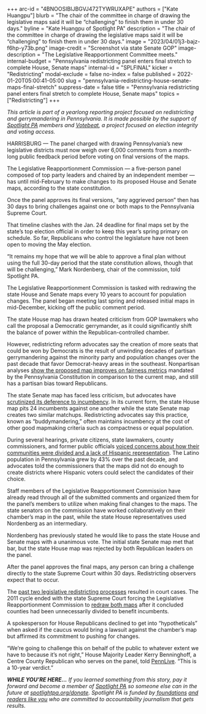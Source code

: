 +++
arc-id = "4BNOOSIBIJBGVJ472TYWRUXAPE"
authors = ["Kate Huangpu"]
blurb = "The chair of the committee in charge of drawing the legislative maps said it will be “challenging” to finish them in under 30 days."
byline = "Kate Huangpu of Spotlight PA"
description = "The chair of the committee in charge of drawing the legislative maps said it will be “challenging” to finish them in under 30 days."
image = "2023/04/01j3-bajz-f6hp-y73b.png"
image-credit = "Screenshot via state Senate GOP"
image-description = "The Legislative Reapportionment Committee meets."
internal-budget = "Pennsylvania redistricting panel enters final stretch to complete House, Senate maps"
internal-id = "SPLFINAL"
kicker = "Redistricting"
modal-exclude = false
no-index = false
published = 2022-01-20T05:00:41-05:00
slug = "pennsylvania-redistricting-house-senate-maps-final-stretch"
suppress-date = false
title = "Pennsylvania redistricting panel enters final stretch to complete House, Senate maps"
topics = ["Redistricting"]
+++

<i>This article is part of a yearlong reporting project focused on redistricting and gerrymandering in Pennsylvania. It is made possible by the support of </i><a href="https://www.spotlightpa.org/"><i>Spotlight PA</i></a><i> members and </i><a href="https://votebeat.org/"><i>Votebeat</i></a><i>, a project focused on election integrity and voting access.</i>

HARRISBURG — The panel charged with drawing Pennsylvania’s new legislative districts must now weigh over 6,000 comments from a month-long public feedback period before voting on final versions of the maps.

The Legislative Reapportionment Commission — a five-person panel composed of top party leaders and chaired by an independent member — has until mid-February to make changes to its proposed House and Senate maps, according to the state constitution.

Once the panel approves its final versions, “any aggrieved person” then has 30 days to bring challenges against one or both maps to the Pennsylvania Supreme Court.

<script src="https://www.spotlightpa.org/embed.js" async></script><div data-spl-embed-version="1" data-spl-src="https://www.spotlightpa.org/embeds/newsletter/"></div>

That timeline clashes with the Jan. 24 deadline for final maps set by the state’s top election official in order to keep this year’s spring primary on schedule. So far, Republicans who control the legislature have not been open to moving the May election.

“It remains my hope that we will be able to approve a final plan without using the full 30-day period that the state constitution allows, though that will be challenging,” Mark Nordenberg, chair of the commission, told Spotlight PA.

The Legislative Reapportionment Commission is tasked with redrawing the state House and Senate maps every 10 years to account for population changes. The panel began meeting last spring and released initial maps in mid-December, kicking off the public comment period.

The state House map has drawn heated criticism from GOP lawmakers who call the proposal a Democratic gerrymander, as it could significantly shift the balance of power within the Republican-controlled chamber.

However, redistricting reform advocates say the creation of more seats that could be won by Democrats is the result of unwinding decades of partisan gerrymandering against the minority party and population changes over the past decade that favor Democrat-heavy areas in the southeast. Nonpartisan analyses <a href="https://www.spotlightpa.org/news/2021/12/pennsylvania-redistricting-state-house-map-score-analysis/" target="_blank">show the proposed map improves on fairness metrics</a> mandated by the Pennsylvania Constitution in comparison to the current map, and still has a partisan bias toward Republicans.

The state Senate map has faced less criticism, but advocates have <a href="https://www.spotlightpa.org/news/2021/12/pennsylvania-redistricting-state-senate-map-analysis-score/" target="_blank">scrutinized its deference to incumbency</a>. In its current form, the state House map pits 24 incumbents against one another while the state Senate map creates two similar matchups. Redistricting advocates say this practice, known as “buddymandering,” often maintains incumbency at the cost of other good mapmaking criteria such as compactness or equal population.

During several hearings, private citizens, state lawmakers, county commissioners, and former public officials <a href="https://www.spotlightpa.org/news/2022/01/pennsylvania-redistricting-hispanic-represenation-proposed-maps/" target="_blank">voiced concerns about how their communities were divided and a lack of Hispanic representation</a>. The Latino population in Pennsylvania grew by 43% over the past decade, and advocates told the commissioners that the maps did not do enough to create districts where Hispanic voters could select the candidates of their choice.

Staff members of the Legislative Reapportionment Commission have already read through all of the submitted comments and organized them for the panel’s members to utilize when making final changes to the maps. The state senators on the commission have worked collaboratively on their chamber’s map in the past, while the state House representatives used Nordenberg as an intermediary.

Nordenberg has previously stated he would like to pass the state House and Senate maps with a unanimous vote. The initial state Senate map met that bar, but the state House map was rejected by both Republican leaders on the panel.

After the panel approves the final maps, any person can bring a challenge directly to the state Supreme Court within 30 days. Redistricting observers expect that to occur.

<script src="https://www.spotlightpa.org/embed.js" async></script><div data-spl-embed-version="1" data-spl-src="https://www.spotlightpa.org/embeds/donate/"></div>

The <a href="https://redistricting.lls.edu/state/pennsylvania/?cycle=2000&level=State%20Lower&startdate=2001-12-28">past two legislative redistricting processes</a> resulted in court cases. The 2011 cycle ended with the state Supreme Court forcing the Legislative Reapportionment Commission to <a href="https://www.post-gazette.com/news/state/2012/01/26/Pa-Supreme-Court-tosses-out-redrawn-legislative-districts/stories/201201260325" target="_blank">redraw both maps</a> after it concluded counties had been unnecessarily divided to benefit incumbents.

A spokesperson for House Republicans declined to get into “hypotheticals” when asked if the caucus would bring a lawsuit against the chamber’s map but affirmed its commitment to pushing for changes.

“We’re going to challenge this on behalf of the public to whatever extent we have to because it’s not right,” House Majority Leader Kerry Benninghoff, a Centre County Republican who serves on the panel, told <a href="https://www.pennlive.com/news/2022/01/proposed-new-state-house-map-an-unwelcome-gift-to-cumberland-county-officials-say.html">PennLive</a>. “This is a 10-year verdict.”

<i><b>WHILE YOU’RE HERE...</b></i><i> If you learned something from this story, pay it forward and become a member of </i><a href="https://www.spotlightpa.org/"><i>Spotlight PA</i></a><i> so someone else can in the future at </i><a href="https://www.spotlightpa.org/donate"><i>spotlightpa.org/donate</i></a><i>. Spotlight PA is funded by</i><a href="https://www.spotlightpa.org/support"><i> foundations</i></a><i> </i><a href="https://www.spotlightpa.org/support"><i>and readers like you</i></a><i> who are committed to accountability journalism that gets results.</i>
